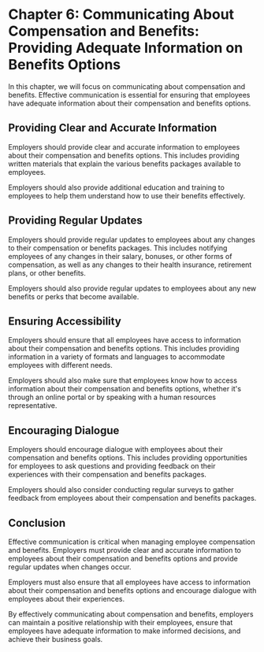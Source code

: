 Chapter 6: Communicating About Compensation and Benefits: Providing Adequate Information on Benefits Options
============================================================================================================

In this chapter, we will focus on communicating about compensation and benefits. Effective communication is essential for ensuring that employees have adequate information about their compensation and benefits options.

Providing Clear and Accurate Information
----------------------------------------

Employers should provide clear and accurate information to employees about their compensation and benefits options. This includes providing written materials that explain the various benefits packages available to employees.

Employers should also provide additional education and training to employees to help them understand how to use their benefits effectively.

Providing Regular Updates
-------------------------

Employers should provide regular updates to employees about any changes to their compensation or benefits packages. This includes notifying employees of any changes in their salary, bonuses, or other forms of compensation, as well as any changes to their health insurance, retirement plans, or other benefits.

Employers should also provide regular updates to employees about any new benefits or perks that become available.

Ensuring Accessibility
----------------------

Employers should ensure that all employees have access to information about their compensation and benefits options. This includes providing information in a variety of formats and languages to accommodate employees with different needs.

Employers should also make sure that employees know how to access information about their compensation and benefits options, whether it's through an online portal or by speaking with a human resources representative.

Encouraging Dialogue
--------------------

Employers should encourage dialogue with employees about their compensation and benefits options. This includes providing opportunities for employees to ask questions and providing feedback on their experiences with their compensation and benefits packages.

Employers should also consider conducting regular surveys to gather feedback from employees about their compensation and benefits packages.

Conclusion
----------

Effective communication is critical when managing employee compensation and benefits. Employers must provide clear and accurate information to employees about their compensation and benefits options and provide regular updates when changes occur.

Employers must also ensure that all employees have access to information about their compensation and benefits options and encourage dialogue with employees about their experiences.

By effectively communicating about compensation and benefits, employers can maintain a positive relationship with their employees, ensure that employees have adequate information to make informed decisions, and achieve their business goals.
